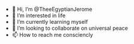 - 👋 Hi, I’m @TheeEgyptianJerome
- 👀 I’m interested in life
- 🌱 I’m currently learning myself
- 💞️ I’m looking to collaborate on universal peace 
- 📫 How to reach me consciencly 

<!---
TheeEgyptianJerome/TheeEgyptianJerome is a ✨ special ✨ repository because its `README.md` (this file) appears on your GitHub profile.
You can click the Preview link to take a look at your changes.
--->
